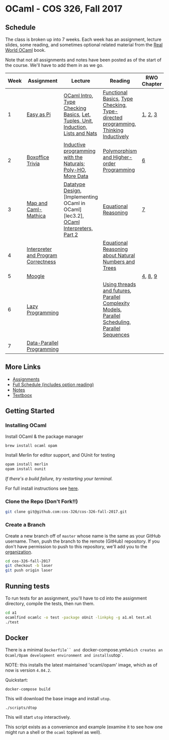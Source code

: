 # OCaml - COS 326, Fall 2017

## Schedule

The class is broken up into 7 weeks. Each week has an assignment, lecture slides, some reading, and sometimes optional related material from the [Real World OCaml](https://realworldocaml.org/) book.

Note that not all assignments and notes have been posted as of the start of the course. We'll have to add them in as we go.

Week | Assignment | Lecture | Reading | RWO Chapter |
---- | ---------- | ------- | ------- | ----------- |
1    | [Easy as Pi][1] | [OCaml Intro][lec1.0], [Type Checking Basics][lec1.1], [Let, Tuples, Unit][lec1.2], [Induction, Lists and Nats][lec1.3] | [Functional Basics][8], [Type Checking][9], [Type-directed programming][10], [Thinking Inductively][11] | [1][rwo1], [2][rwo2], [3][rwo3]
2    | [Boxoffice Trivia][2] | [Inductive programming with the Naturals; Poly-HO][lec2.0], [More Data][lec2.1] | [Polymorphism and Higher-order Programming][12] | [6][rwo6] |
3    | [Map and Caml-Mathica][3] | [Datatype Design][lec3.1], [Implementing OCaml in OCaml][lec3.2], [OCaml Interpreters, Part 2][lec3.3] | [Equational Reasoning][13] | [7][rwo7] |
4    | [Interpreter and Program Correctness][4] |  | [Equational Reasoning about Natural Numbers and Trees][14] |  |
5    | [Moogle][5] |  |  | [4][rwo4], [8][rwo8], [9][rwo9] |
6    | [Lazy Programming][6] |  | [Using threads and futures][15], [Parallel Complexity Models][16], [Parallel Scheduling][17], [Parallel Sequences][18] |  |
7    | [Data-Parallel Programming][7] |  |  |  |

[1]: http://www.cs.princeton.edu/courses/archive/fall17/cos326/ass/a1.php
[2]: http://www.cs.princeton.edu/courses/archive/fall17/cos326/ass/a2.php
[3]: http://www.cs.princeton.edu/courses/archive/fall17/cos326/ass/a3.php
[4]: http://www.cs.princeton.edu/courses/archive/fall17/cos326/ass/a4.php
[5]: http://www.cs.princeton.edu/courses/archive/fall17/cos326/ass/a5.php
[6]: http://www.cs.princeton.edu/courses/archive/fall17/cos326/ass/a6.php
[7]: http://www.cs.princeton.edu/courses/archive/fall17/cos326/ass/a7.php

[lec1.0]: http://www.cs.princeton.edu/courses/archive/fall17/cos326/lec/01-intro.pdf
[lec1.1]: http://www.cs.princeton.edu/courses/archive/fall17/cos326/lec/02a-simple-type-checking.pdf
[lec1.2]: http://www.cs.princeton.edu/courses/archive/fall17/cos326/lec/02-let-tuples.pdf
[lec1.3]: http://www.cs.princeton.edu/courses/archive/fall17/cos326/lec/03-inductive-thinking.pdf
[lec2.0]: http://www.cs.princeton.edu/courses/archive/fall17/cos326/lec/04-poly-ho.pdf
[lec2.1]: http://www.cs.princeton.edu/courses/archive/fall17/cos326/lec/05-more-data.pdf
[lec3.1]: http://www.cs.princeton.edu/courses/archive/fall17/cos326/lec/06-data-design.pdf
[lec3.3]: http://www.cs.princeton.edu/courses/archive/fall17/cos326/lec/06a-ocaml-interpreter.pdf
[lec3.3]: http://www.cs.princeton.edu/courses/archive/fall17/cos326/lec/07-ocaml-interpreter2.pdf

[rwo1]: https://realworldocaml.org/v1/en/html/a-guided-tour.html
[rwo2]: https://realworldocaml.org/v1/en/html/variables-and-functions.html
[rwo3]: https://realworldocaml.org/v1/en/html/lists-and-patterns.html
[rwo6]: https://realworldocaml.org/v1/en/html/variants.html
[rwo7]: https://realworldocaml.org/v1/en/html/error-handling.html
[rwo8]: https://realworldocaml.org/v1/en/html/imperative-programming-1.html
[rwo4]: https://realworldocaml.org/v1/en/html/files-modules-and-programs.html
[rwo9]: https://realworldocaml.org/v1/en/html/functors.html

[8]: http://www.cs.princeton.edu/courses/archive/fall17/cos326/notes/basics.php
[9]: http://www.cs.princeton.edu/courses/archive/fall17/cos326/notes/type-check.php
[10]: http://www.cs.princeton.edu/courses/archive/fall17/cos326/notes/intro.php
[11]: http://www.cs.princeton.edu/courses/archive/fall17/cos326/notes/recursion.php
[12]: http://www.cs.princeton.edu/courses/archive/fall17/cos326/notes/polymorphism.php
[13]: http://www.cs.princeton.edu/courses/archive/fall17/cos326/notes/reasoning.php
[14]: http://www.cs.princeton.edu/courses/archive/fall17/cos326/notes/reasoning-data.php
[15]: http://www.cs.princeton.edu/courses/archive/fall17/cos326/notes/parallel.php
[16]: http://www.cs.princeton.edu/courses/archive/fall17/cos326/notes/parallel-complexity.php
[17]: http://www.cs.princeton.edu/courses/archive/fall17/cos326/notes/parallel-schedules.php
[18]: http://www.cs.princeton.edu/courses/archive/fall17/cos326/notes/parallel-sequences.php

## More Links

- [Assignments](http://www.cs.princeton.edu/courses/archive/fall17/cos326/assignments.php)
- [Full Schedule (includes option reading)](http://www.cs.princeton.edu/courses/archive/fall17/cos326/schedule.php)
- [Notes](http://www.cs.princeton.edu/courses/archive/fall17/cos326/notes/index.php)
- [Textboox](https://realworldocaml.org/)

## Getting Started

### Installing OCaml

Install OCaml & the package manager

```bash
brew install ocaml opam
```

Install Merlin for editor support, and OUnit for testing

```bash
opam install merlin
opam install ounit
```

_If there's a build failure, try restarting your terminal._

For full install instructions see [here](http://www.cs.princeton.edu/courses/archive/fall17/cos326/resources.php).

### Clone the Repo (Don't Fork!!)

```bash
git clone git@github.com:cos-326/cos-326-fall-2017.git
```

### Create a Branch

Create a new branch off of `master` whose name is the same as your GitHub username. Then, push the branch to the remote (GitHub) repository. If you don't have permission to push to this repository, we'll add you to the [organization](https://github.com/cos-326/).

```bash
cd cos-326-fall-2017
git checkout -b laser
git push origin laser
```

## Running tests

To run tests for an assignment, you'll have to cd into the assignment directory, compile the tests, then run them.

```bash
cd a1
ocamlfind ocamlc -o test -package oUnit -linkpkg -g a1.ml test.ml
./test
```

## Docker

There is a minimal `Dockerfile`` and `docker-compose.yml` which creates an Ocaml/Opam development environment and
installs `utop`.

NOTE: this installs the latest maintained 'ocaml/opam' image, which as of now is version `4.04.2`.

Quickstart:
```
docker-compose build
```
This will download the base image and install `utop`.

```
./scripts/dtop
```

This will start `utop` interactively.

This script exists as a convenience and example (examine it to see how one might run a shell or the `ocaml` toplevel as
well).
